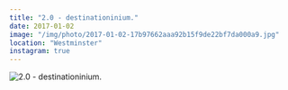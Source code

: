 ```yaml
---
title: "2.0 - destinationinium."
date: 2017-01-02
image: "/img/photo/2017-01-02-17b97662aaa92b15f9de22bf7da000a9.jpg"
location: "Westminster"
instagram: true
---
```


![2.0 - destinationinium.](/img/photo/2017-01-02-17b97662aaa92b15f9de22bf7da000a9.jpg)
